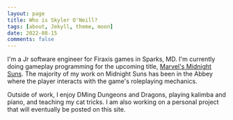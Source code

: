 ```yaml
---
layout: page
title: Who is Skyler O'Neill?
tags: [about, Jekyll, theme, moon]
date: 2022-08-15
comments: false
---
```

    
I'm a Jr software engineer for Firaxis games in Sparks, MD. I'm currently doing gameplay programming for the upcoming title, <a href="https://midnightsuns.2k.com/">Marvel's Midnight Suns</a>. The majority of my work on Midnight Suns has been in the Abbey where the player interacts with the game's roleplaying mechanics.

Outside of work, I enjoy DMing Dungeons and Dragons, playing kalimba and piano, and teaching my cat tricks. I am also working on a personal project that will eventually be posted on this site. 